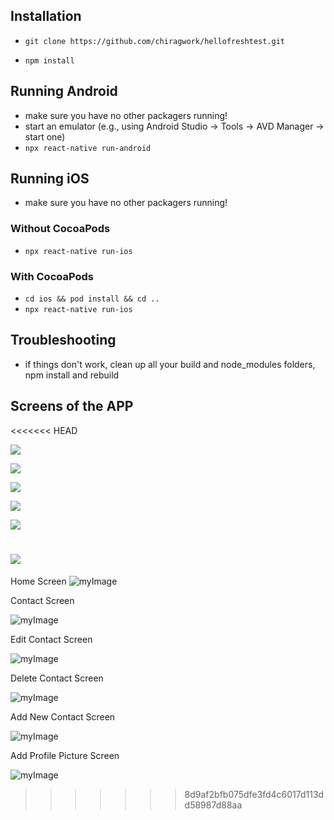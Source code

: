 
## Installation

* `git clone https://github.com/chiragwork/hellofreshtest.git`

* `npm install`

## Running Android

* make sure you have no other packagers running!
* start an emulator (e.g., using Android Studio -> Tools -> AVD Manager -> start one)
* `npx react-native run-android`

## Running iOS

* make sure you have no other packagers running!

### Without CocoaPods

* `npx react-native run-ios`

### With CocoaPods

* `cd ios && pod install && cd ..`
* `npx react-native run-ios`

## Troubleshooting

* if things don't work, clean up all your build and node_modules folders, npm install and rebuild

## Screens of the APP


<<<<<<< HEAD

![](./home.jpg)

![](./contact_screen.jpg)

![](./Edit_contact.jpg)

![](./Delete_Contact_option.jpg)

![](./Add_new_contact.jpg)

![](./Add_profile_Picture.jpg)
=======
Home Screen
![myImage](./home.png)

Contact Screen

![myImage](./contact_screen.png)

Edit Contact Screen

![myImage](./Edit_contact.png)

Delete Contact Screen

![myImage](./Delete_Contact_option.png)

Add New Contact Screen

![myImage](./Add_new_contact.png)

Add Profile Picture Screen

![myImage](./Add_profile_Picture.png)
>>>>>>> 8d9af2bfb075dfe3fd4c6017d113dd58987d88aa
